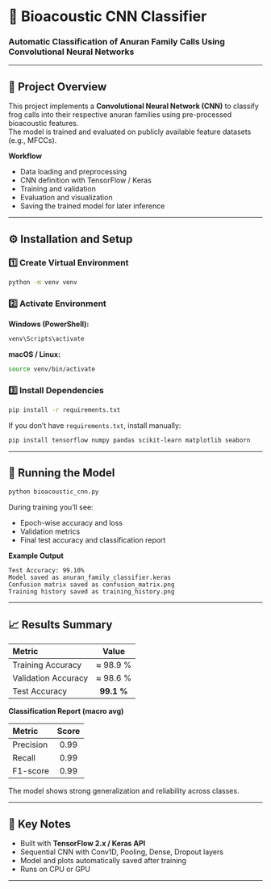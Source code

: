 # 🐸 Bioacoustic CNN Classifier
### Automatic Classification of Anuran Family Calls Using Convolutional Neural Networks

---

## 📘 Project Overview
This project implements a **Convolutional Neural Network (CNN)** to classify frog calls into their respective anuran families using pre-processed bioacoustic features.  
The model is trained and evaluated on publicly available feature datasets (e.g., MFCCs).

**Workflow**
- Data loading and preprocessing  
- CNN definition with TensorFlow / Keras  
- Training and validation  
- Evaluation and visualization  
- Saving the trained model for later inference  

---

## ⚙️ Installation and Setup

### 1️⃣ Create Virtual Environment
```bash
python -m venv venv
```

### 2️⃣ Activate Environment

**Windows (PowerShell):**
```bash
venv\Scripts\activate
```

**macOS / Linux:**
```bash
source venv/bin/activate
```

### 3️⃣ Install Dependencies
```bash
pip install -r requirements.txt
```

If you don’t have `requirements.txt`, install manually:
```bash
pip install tensorflow numpy pandas scikit-learn matplotlib seaborn
```

---

## 🚀 Running the Model
```bash
python bioacoustic_cnn.py
```

During training you’ll see:
* Epoch-wise accuracy and loss  
* Validation metrics  
* Final test accuracy and classification report  

**Example Output**
```
Test Accuracy: 99.10%
Model saved as anuran_family_classifier.keras
Confusion matrix saved as confusion_matrix.png
Training history saved as training_history.png
```

---

## 📈 Results Summary

| Metric              |    Value   |
| :------------------ | :--------: |
| Training Accuracy   |  ≈ 98.9 %  |
| Validation Accuracy |  ≈ 98.6 %  |
| Test Accuracy       | **99.1 %** |

**Classification Report (macro avg)**

| Metric    | Score |
| :-------- | :---: |
| Precision |  0.99 |
| Recall    |  0.99 |
| F1-score  |  0.99 |

The model shows strong generalization and reliability across classes.

---

## 🧠 Key Notes

* Built with **TensorFlow 2.x / Keras API**
* Sequential CNN with Conv1D, Pooling, Dense, Dropout layers
* Model and plots automatically saved after training
* Runs on CPU or GPU

---
